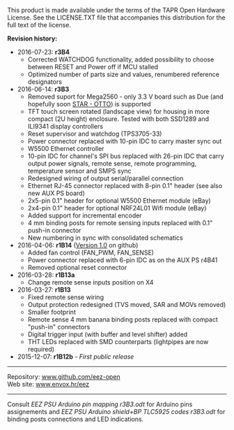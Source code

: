 This product is made available under the terms of the TAPR Open Hardware License. See the LICENSE.TXT file that accompanies this distribution for the full text of the license.

**Revision history:**
* 2016-07-23: **r3B4**
	- Corrected WATCHDOG functionality, added possibility to choose between RESET and Power off if MCU stalled
	- Optimized number of parts size and values, renumbered reference designators
* 2016-06-14: **r3B3**
    - Removed suport for Mega2560 - only 3.3 V board such as Due (and hopefully soon [STAR - OTTO](http://http://www.arduino.org/products/boards/arduino-star-otto)) is supported
    - TFT touch screen rotated (landscape view) for housing in more compact (2U height) enclosure. Tested with both SSD1289 and ILI9341 display controllers
    - Reset supervisor and watchdog (TPS3705-33)
    - Power connector replaced with 10-pin IDC to carry master sync out
    - W5500 Ethernet controller
    - 10-pin IDC for channel's SPI bus replaced with 26-pin IDC that carry output power signals, remote sense, remote programming, temperature sensor and SMPS sync
    - Redesigned wiring of output serial/parallel connection
    - Ethernet RJ-45 connector replaced with 8-pin 0.1" header (see also new AUX PS board)
    - 2x5-pin 0.1" header for optional W5500 Ethernet module (eBay)
    - 2x4-pin 0.1" header for optional NRF24L01 Wifi module (eBay)
    - Added support for incremental encoder
    - 4 mm binding posts for remote sensing inputs replaced with 0.1" push-in connector
    - New numbering in sync with consolidated schematics
* 2016-04-06: **r1B14** ([Version 1.0](https://github.com/eez-open/psu-hw/releases/tag/1.0) on github)
    - Added fan control (FAN_PWM, FAN_SENSE)
    - Power connector replaced with 6-pin IDC as on the AUX PS r4B41
    - Removed optional reset connector
* 2016-03-28: **r1B13a**
    - Change remote sense inputs position on X4
* 2016-03-27: **r1B13**
    - Fixed remote sense wiring
    - Output protection redesigned (TVS moved, SAR and MOVs removed)
    - Smaller footprint
    - Remote sense 4 mm banana binding posts replaced with compact "push-in" connectors
    - Digital trigger input (with buffer and level shifter) added
    - THT LEDs replaced with SMD counterparts (lightpipes are now required)
* 2015-12-07: **r1B12b** - *First public release*

**********************

Repository: www.github.com/eez-open  
Web site: www.envox.hr/eez

**********************

Consult *EEZ PSU Arduino pin mapping r3B3.odt* for Arduino pins assignements and *EEZ PSU Arduino shield+BP TLC5925 codes r3B3.odt* for binding posts connections and LED indications.
